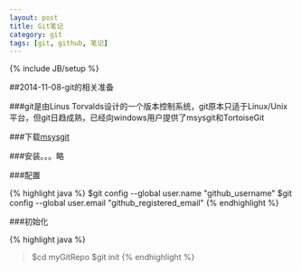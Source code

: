 ```yaml
---
layout: post
title: Git笔记
category: git
tags: [git, github, 笔记]
---
```

{% include JB/setup %}

##2014-11-08-git的相关准备

###git是由Linus Torvalds设计的一个版本控制系统，git原本只适于Linux/Unix平台，但git日趋成熟，已经向windows用户提供了msysgit和TortoiseGit

###下载[msysgit](http://msysgit.github.io)

###安装。。。略

###配置

{% highlight java %}
$git config --global user.name "github_username"
$git config --global user.email "github_registered_email"
{% endhighlight %}

###初始化

{% highlight java %}
>$cd myGitRepo
>$git init
{% endhighlight %}

